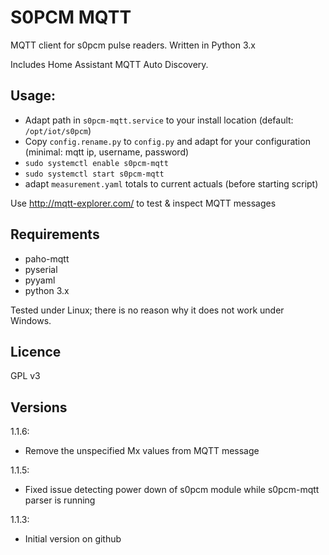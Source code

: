 # S0PCM MQTT
MQTT client for s0pcm pulse readers. Written in Python 3.x

Includes Home Assistant MQTT Auto Discovery.
## Usage:
* Adapt path in `s0pcm-mqtt.service` to your install location (default: `/opt/iot/s0pcm`)
* Copy `config.rename.py` to `config.py` and adapt for your configuration (minimal: mqtt ip, username, password)
* `sudo systemctl enable s0pcm-mqtt`
* `sudo systemctl start s0pcm-mqtt`
* adapt `measurement.yaml` totals to current actuals (before starting script)

Use
http://mqtt-explorer.com/
to test & inspect MQTT messages

## Requirements
* paho-mqtt
* pyserial
* pyyaml
* python 3.x

Tested under Linux; there is no reason why it does not work under Windows.

## Licence
GPL v3

## Versions
1.1.6:
* Remove the unspecified Mx values from MQTT message

1.1.5:
* Fixed issue detecting power down of s0pcm module while s0pcm-mqtt parser is running

1.1.3:
* Initial version on github